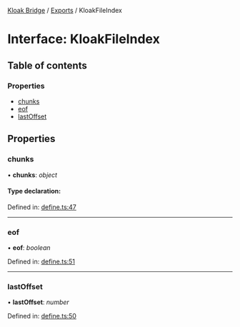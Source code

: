 [Kloak Bridge](../README.md) / [Exports](../modules.md) / KloakFileIndex

# Interface: KloakFileIndex

## Table of contents

### Properties

- [chunks](kloakfileindex.md#chunks)
- [eof](kloakfileindex.md#eof)
- [lastOffset](kloakfileindex.md#lastoffset)

## Properties

### chunks

• **chunks**: *object*

#### Type declaration:

Defined in: [define.ts:47](https://github.com/CoNET-project/kloak-bridge/blob/85d5fd4/src/define.ts#L47)

___

### eof

• **eof**: *boolean*

Defined in: [define.ts:51](https://github.com/CoNET-project/kloak-bridge/blob/85d5fd4/src/define.ts#L51)

___

### lastOffset

• **lastOffset**: *number*

Defined in: [define.ts:50](https://github.com/CoNET-project/kloak-bridge/blob/85d5fd4/src/define.ts#L50)
